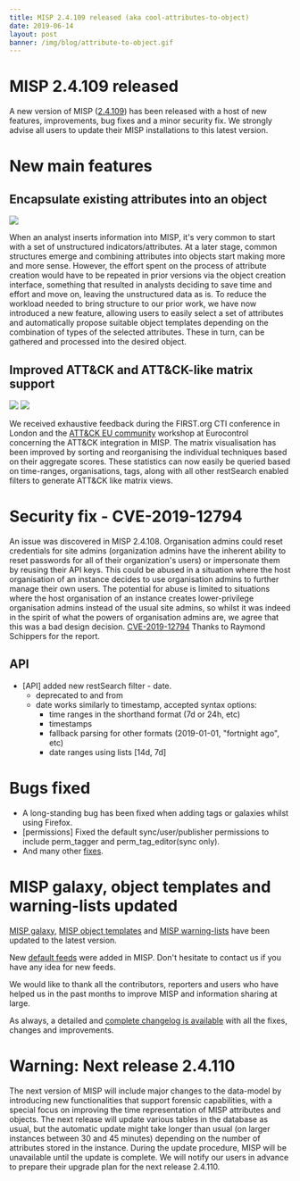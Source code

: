 ```yaml
---
title: MISP 2.4.109 released (aka cool-attributes-to-object)
date: 2019-06-14
layout: post
banner: /img/blog/attribute-to-object.gif
---
```


# MISP 2.4.109 released

A new version of MISP ([2.4.109](https://github.com/MISP/MISP/tree/v2.4.109)) has been released with a host of new features, improvements, bug fixes and a minor security fix. We strongly advise all users to update their MISP installations to this latest version.

# New main features

## Encapsulate existing attributes into an object

![](https://www.misp-project.org/img/blog/attribute-to-object.gif)

When an analyst inserts information into MISP, it's very common to start with a set of unstructured indicators/attributes. At a later stage, common structures emerge and combining attributes into objects start making more and more sense. However, the effort spent on the process of attribute creation would have to be repeated in prior versions via the object creation interface, something that resulted in analysts deciding to save time and effort and move on, leaving the unstructured data as is. To reduce the workload needed to bring structure to our prior work, we have now introduced a new feature, allowing users to easily select a set of attributes and automatically propose suitable object templates depending on the combination of types of the selected attributes. These in turn, can be gathered and processed into the desired object.

## Improved ATT&CK and ATT&CK-like matrix support

![](https://www.misp-project.org/img/blog/attack-new.png)
![](https://www.misp-project.org/img/blog/fraud-tactics.png)

We received exhaustive feedback during the FIRST.org CTI conference in London and the [ATT&CK EU community](https://www.attack-community.org/) workshop at Eurocontrol concerning the ATT&CK integration in MISP. The matrix visualisation has been improved by sorting and reorganising the individual techniques based on their aggregate scores. These statistics can now easily be queried based on time-ranges, organisations, tags, along with all other restSearch enabled filters to generate ATT&CK like matrix views.

# Security fix - CVE-2019-12794

An issue was discovered in MISP 2.4.108. Organisation admins could reset credentials for site admins (organization admins have the inherent ability to reset passwords for all of their organization's users) or impersonate them by reusing their API keys. This could be abused in a situation where the host organisation of an instance decides to use organisation admins to further manage their own users. The potential for abuse is limited to situations where the host organisation of an instance creates lower-privilege organisation admins instead of the usual site admins, so whilst it was indeed in the spirit of what the powers of organisation admins are, we agree that this was a bad design decision. [CVE-2019-12794](https://cve.circl.lu/cve/CVE-2019-12794) Thanks to Raymond Schippers for the report.

## API

- [API] added new restSearch filter - date.
  - deprecated to and from
  - date works similarly to timestamp, accepted syntax options:
    - time ranges in the shorthand format (7d or 24h, etc)
    - timestamps
    - fallback parsing for other formats (2019-01-01, "fortnight ago", etc)
    - date ranges using lists [14d, 7d]

# Bugs fixed

- A long-standing bug has been fixed when adding tags or galaxies whilst using Firefox.
- [permissions] Fixed the default sync/user/publisher permissions to include perm_tagger and perm_tag_editor(sync only).
- And many other [fixes](https://www.misp-project.org/Changelog.txt).

# MISP galaxy, object templates and warning-lists updated

[MISP galaxy](https://www.misp-project.org/galaxy.html), [MISP object templates](https://www.misp-project.org/objects.html) and [MISP warning-lists](https://github.com/MISP/misp-warninglists/) have been updated to the latest version.

New [default feeds](https://www.misp-project.org/feeds/) were added in MISP. Don't hesitate to contact us if you have any idea for new feeds.

We would like to thank all the contributors, reporters and users who have helped us in the past months to improve MISP and information sharing at large.

As always, a detailed and [complete changelog is available](https://www.misp-project.org/Changelog.txt) with all the fixes, changes and improvements.

# Warning: Next release 2.4.110

The next version of MISP will include major changes to the data-model by introducing new functionalities that support forensic capabilities, with a special focus on improving the time representation of MISP attributes and objects. The next release will update various tables in the database as usual, but the automatic update might take longer than usual (on larger instances between 30 and 45 minutes) depending on the number of attributes stored in the instance. During the update procedure, MISP will be unavailable until the update is complete. We will notify our users in advance to prepare their upgrade plan for the next release 2.4.110.

